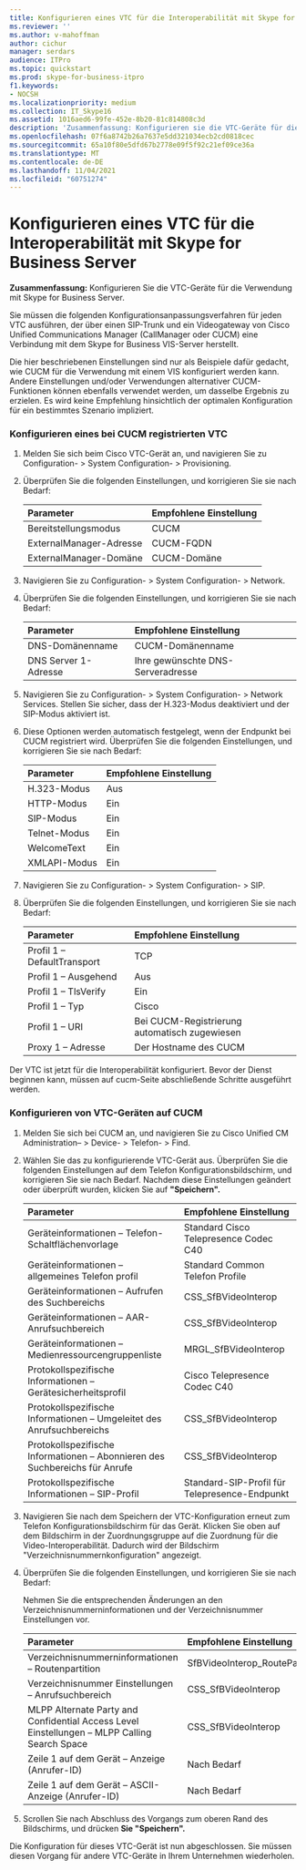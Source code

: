 ```yaml
---
title: Konfigurieren eines VTC für die Interoperabilität mit Skype for Business Server
ms.reviewer: ''
ms.author: v-mahoffman
author: cichur
manager: serdars
audience: ITPro
ms.topic: quickstart
ms.prod: skype-for-business-itpro
f1.keywords:
- NOCSH
ms.localizationpriority: medium
ms.collection: IT_Skype16
ms.assetid: 1016aed6-99fe-452e-8b20-81c814808c3d
description: 'Zusammenfassung: Konfigurieren sie die VTC-Geräte für die Verwendung mit Skype for Business Server.'
ms.openlocfilehash: 07f6a8742b26a7637e5dd321034ecb2cd0818cec
ms.sourcegitcommit: 65a10f80e5dfd67b2778e09f5f92c21ef09ce36a
ms.translationtype: MT
ms.contentlocale: de-DE
ms.lasthandoff: 11/04/2021
ms.locfileid: "60751274"
---
```

# <a name="configure-a-vtc-for-interoperation-with-skype-for-business-server"></a>Konfigurieren eines VTC für die Interoperabilität mit Skype for Business Server
 
**Zusammenfassung:** Konfigurieren Sie die VTC-Geräte für die Verwendung mit Skype for Business Server.
  
Sie müssen die folgenden Konfigurationsanpassungsverfahren für jeden VTC ausführen, der über einen SIP-Trunk und ein Videogateway von Cisco Unified Communications Manager (CallManager oder CUCM) eine Verbindung mit dem Skype for Business VIS-Server herstellt.
  
Die hier beschriebenen Einstellungen sind nur als Beispiele dafür gedacht, wie CUCM für die Verwendung mit einem VIS konfiguriert werden kann. Andere Einstellungen und/oder Verwendungen alternativer CUCM-Funktionen können ebenfalls verwendet werden, um dasselbe Ergebnis zu erzielen. Es wird keine Empfehlung hinsichtlich der optimalen Konfiguration für ein bestimmtes Szenario impliziert.
  
### <a name="configure-a-vtc-registered-with-cucm"></a>Konfigurieren eines bei CUCM registrierten VTC

1. Melden Sie sich beim Cisco VTC-Gerät an, und navigieren Sie zu Configuration- \> System Configuration- \> Provisioning.
    
2. Überprüfen Sie die folgenden Einstellungen, und korrigieren Sie sie nach Bedarf: 
    
   |**Parameter**|**Empfohlene Einstellung**|
   |:-----|:-----|
   |Bereitstellungsmodus  <br/> | CUCM <br/> |
   |ExternalManager-Adresse  <br/> | CUCM-FQDN <br/> |
   | ExternalManager-Domäne <br/> |CUCM-Domäne  <br/> |
   
3. Navigieren Sie zu Configuration- \> System Configuration- \> Network.
    
4. Überprüfen Sie die folgenden Einstellungen, und korrigieren Sie sie nach Bedarf: 
    
   |**Parameter**|**Empfohlene Einstellung**|
   |:-----|:-----|
   |DNS-Domänenname  <br/> | CUCM-Domänenname <br/> |
   |DNS Server 1-Adresse  <br/> | Ihre gewünschte DNS-Serveradresse <br/> |
   
5. Navigieren Sie zu Configuration- \> System Configuration- \> Network Services. Stellen Sie sicher, dass der H.323-Modus deaktiviert und der SIP-Modus aktiviert ist. 
    
6. Diese Optionen werden automatisch festgelegt, wenn der Endpunkt bei CUCM registriert wird. Überprüfen Sie die folgenden Einstellungen, und korrigieren Sie sie nach Bedarf: 
    
   |**Parameter**|**Empfohlene Einstellung**|
   |:-----|:-----|
   |H.323-Modus  <br/> | Aus <br/> |
   |HTTP-Modus  <br/> | Ein <br/> |
   | SIP-Modus <br/> | Ein <br/> |
   |Telnet-Modus  <br/> | Ein <br/> |
   |WelcomeText  <br/> | Ein <br/> |
   |XMLAPI-Modus  <br/> | Ein <br/> |
   
7. Navigieren Sie zu Configuration- \> System Configuration- \> SIP.
    
8. Überprüfen Sie die folgenden Einstellungen, und korrigieren Sie sie nach Bedarf: 
    
   |**Parameter**|**Empfohlene Einstellung**|
   |:-----|:-----|
   |Profil 1 – DefaultTransport  <br/> | TCP <br/> |
   |Profil 1 – Ausgehend  <br/> | Aus <br/> |
   |Profil 1 – TlsVerify  <br/> | Ein <br/> |
   |Profil 1 – Typ  <br/> | Cisco <br/> |
   |Profil 1 – URI  <br/> | Bei CUCM-Registrierung automatisch zugewiesen <br/> |
   |Proxy 1 – Adresse  <br/> |Der Hostname des CUCM  <br/> |
   
Der VTC ist jetzt für die Interoperabilität konfiguriert. Bevor der Dienst beginnen kann, müssen auf cucm-Seite abschließende Schritte ausgeführt werden.
### <a name="configure-vtc-devices-on-cucm"></a>Konfigurieren von VTC-Geräten auf CUCM

1. Melden Sie sich bei CUCM an, und navigieren Sie zu Cisco Unified CM Administration– \> Device- \> Telefon- \> Find. 
    
2. Wählen Sie das zu konfigurierende VTC-Gerät aus. Überprüfen Sie die folgenden Einstellungen auf dem Telefon Konfigurationsbildschirm, und korrigieren Sie sie nach Bedarf. Nachdem diese Einstellungen geändert oder überprüft wurden, klicken Sie auf **"Speichern".**
    
   |**Parameter**|**Empfohlene Einstellung**|
   |:-----|:-----|
   |Geräteinformationen – Telefon-Schaltflächenvorlage  <br/> | Standard Cisco Telepresence Codec C40 <br/> |
   |Geräteinformationen – allgemeines Telefon profil  <br/> | Standard Common Telefon Profile <br/> |
   |Geräteinformationen – Aufrufen des Suchbereichs  <br/> | CSS_SfBVideoInterop <br/> |
   |Geräteinformationen – AAR-Anrufsuchbereich  <br/> | CSS_SfBVideoInterop <br/> |
   |Geräteinformationen – Medienressourcengruppenliste  <br/> | MRGL_SfBVideoInterop <br/> |
   |Protokollspezifische Informationen – Gerätesicherheitsprofil  <br/> | Cisco Telepresence Codec C40 <br/> |
   |Protokollspezifische Informationen – Umgeleitet des Anrufsuchbereichs  <br/> | CSS_SfBVideoInterop <br/> |
   |Protokollspezifische Informationen – Abonnieren des Suchbereichs für Anrufe  <br/> | CSS_SfBVideoInterop <br/> |
   |Protokollspezifische Informationen – SIP-Profil  <br/> | Standard-SIP-Profil für Telepresence-Endpunkt <br/> |
   
3. Navigieren Sie nach dem Speichern der VTC-Konfiguration erneut zum Telefon Konfigurationsbildschirm für das Gerät. Klicken Sie oben auf dem Bildschirm in der Zuordnungsgruppe auf die Zuordnung für die Video-Interoperabilität. Dadurch wird der Bildschirm "Verzeichnisnummernkonfiguration" angezeigt. 
    
4. Überprüfen Sie die folgenden Einstellungen, und korrigieren Sie sie nach Bedarf: 
    
    Nehmen Sie die entsprechenden Änderungen an den Verzeichnisnummerninformationen und der Verzeichnisnummer Einstellungen vor.
    
   |**Parameter**|**Empfohlene Einstellung**|
   |:-----|:-----|
   | Verzeichnisnummerninformationen – Routenpartition <br/> | SfBVideoInterop_RoutePartition <br/> |
   |Verzeichnisnummer Einstellungen – Anrufsuchbereich  <br/> | CSS_SfBVideoInterop <br/> |
   |MLPP Alternate Party and Confidential Access Level Einstellungen – MLPP Calling Search Space  <br/> | CSS_SfBVideoInterop <br/> |
   |Zeile 1 auf dem Gerät – Anzeige (Anrufer-ID)  <br/> | Nach Bedarf <br/> |
   |Zeile 1 auf dem Gerät – ASCII-Anzeige (Anrufer-ID)  <br/> | Nach Bedarf <br/> |
   
5. Scrollen Sie nach Abschluss des Vorgangs zum oberen Rand des Bildschirms, und drücken **Sie "Speichern".** 
    
Die Konfiguration für dieses VTC-Gerät ist nun abgeschlossen. Sie müssen diesen Vorgang für andere VTC-Geräte in Ihrem Unternehmen wiederholen.

